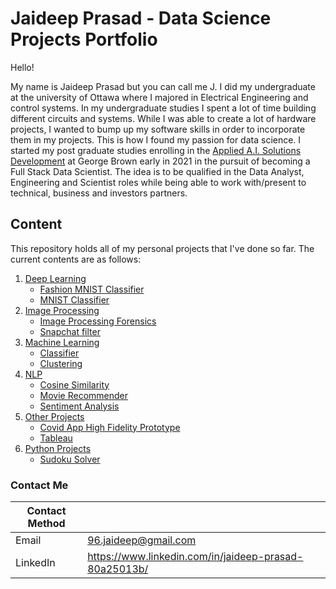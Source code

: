 # Jaideep Prasad - Data Science Projects Portfolio

Hello! 

My name is Jaideep Prasad but you can call me J. I did my undergraduate at the university of Ottawa where I majored in Electrical Engineering and control systems. In my undergraduate studies I spent a lot of time building different circuits and systems. While I was able to create a lot of hardware projects, I wanted to bump up my software skills in order to incorporate them in my projects. This is how I found my passion for data science. I started my post graduate studies enrolling in the [Applied A.I. Solutions Development](https://www.georgebrown.ca/programs/applied-ai-solutions-development-program-t431) at George Brown early in 2021 in the pursuit of becoming a Full Stack Data Scientist. The idea is to be qualified in the Data Analyst, Engineering and Scientist roles while being able to work with/present to technical, business and investors partners.

## Content

This repository holds all of my personal projects that I've done so far. The current contents are as follows:

1. [Deep Learning](https://github.com/JaideepPrasad/Data-Science/tree/main/Deep%20Learning)
    - [Fashion MNIST Classifier](https://github.com/JaideepPrasad/Data-Science/tree/main/Deep%20Learning/Fashion%20MNIST)
    - [MNIST Classifier](https://github.com/JaideepPrasad/Data-Science/tree/main/Deep%20Learning/MNIST)
2. [Image Processing](https://github.com/JaideepPrasad/Data-Science/tree/main/Image%20Processing)
    - [Image Processing Forensics](https://github.com/JaideepPrasad/Data-Science/tree/main/Image%20Processing/Image%20Processing%20Forensics)
    - [Snapchat filter](https://github.com/JaideepPrasad/Data-Science/tree/main/Image%20Processing/Snapchat%20Filter)
3. [Machine Learning](https://github.com/JaideepPrasad/Data-Science/tree/main/Machine%20Learning)
    - [Classifier](https://github.com/JaideepPrasad/Data-Science/tree/main/Machine%20Learning/Classifier)
    - [Clustering](https://github.com/JaideepPrasad/Data-Science/tree/main/Machine%20Learning/Clustering)
4. [NLP](https://github.com/JaideepPrasad/Data-Science/tree/main/NLP)
    - [Cosine Similarity](https://github.com/JaideepPrasad/Data-Science/tree/main/NLP/Cosine%20Similarity)
    - [Movie Recommender](https://github.com/JaideepPrasad/Data-Science/tree/main/NLP/Movie%20Recommender)
    - [Sentiment Analysis](https://github.com/JaideepPrasad/Data-Science/tree/main/NLP/Sentiment%20Analysis)
5. [Other Projects](https://github.com/JaideepPrasad/Data-Science/tree/main/Other%20Projects)
    - [Covid App High Fidelity Prototype](https://github.com/JaideepPrasad/Data-Science/tree/main/Other%20Projects/Covid%20App%20High%20Fidelity)
    - [Tableau](https://github.com/JaideepPrasad/Data-Science/tree/main/Other%20Projects/Tableau)
6. [Python Projects](https://github.com/JaideepPrasad/Data-Science/tree/main/Python%20Projects)
    - [Sudoku Solver](https://github.com/JaideepPrasad/Data-Science/tree/main/Python%20Projects/Sudoku_w_Backtraking)
    

### Contact Me

| Contact Method |  |
| --- | --- |
| Email | 96.jaideep@gmail.com |
| LinkedIn | https://www.linkedin.com/in/jaideep-prasad-80a25013b/ |
